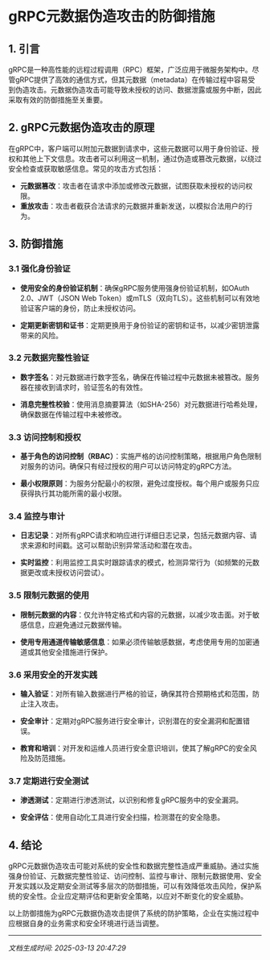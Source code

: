 # gRPC元数据伪造攻击的防御措施

## 1. 引言

gRPC是一种高性能的远程过程调用（RPC）框架，广泛应用于微服务架构中。尽管gRPC提供了高效的通信方式，但其元数据（metadata）在传输过程中容易受到伪造攻击。元数据伪造攻击可能导致未授权的访问、数据泄露或服务中断，因此采取有效的防御措施至关重要。

## 2. gRPC元数据伪造攻击的原理

在gRPC中，客户端可以附加元数据到请求中，这些元数据可以用于身份验证、授权和其他上下文信息。攻击者可以利用这一机制，通过伪造或篡改元数据，以绕过安全检查或获取敏感信息。常见的攻击方式包括：

- **元数据篡改**：攻击者在请求中添加或修改元数据，试图获取未授权的访问权限。
- **重放攻击**：攻击者截获合法请求的元数据并重新发送，以模拟合法用户的行为。

## 3. 防御措施

### 3.1 强化身份验证

- **使用安全的身份验证机制**：确保gRPC服务使用强身份验证机制，如OAuth 2.0、JWT（JSON Web Token）或mTLS（双向TLS）。这些机制可以有效地验证客户端的身份，防止未授权访问。
  
- **定期更新密钥和证书**：定期更换用于身份验证的密钥和证书，以减少密钥泄露带来的风险。

### 3.2 元数据完整性验证

- **数字签名**：对元数据进行数字签名，确保在传输过程中元数据未被篡改。服务器在接收到请求时，验证签名的有效性。

- **消息完整性校验**：使用消息摘要算法（如SHA-256）对元数据进行哈希处理，确保数据在传输过程中未被修改。

### 3.3 访问控制和授权

- **基于角色的访问控制（RBAC）**：实施严格的访问控制策略，根据用户角色限制对服务的访问。确保只有经过授权的用户可以访问特定的gRPC方法。

- **最小权限原则**：为服务分配最小的权限，避免过度授权。每个用户或服务只应获得执行其功能所需的最小权限。

### 3.4 监控与审计

- **日志记录**：对所有gRPC请求和响应进行详细日志记录，包括元数据内容、请求来源和时间戳。这可以帮助识别异常活动和潜在攻击。

- **实时监控**：利用监控工具实时跟踪请求的模式，检测异常行为（如频繁的元数据更改或未授权访问尝试）。

### 3.5 限制元数据的使用

- **限制元数据的内容**：仅允许特定格式和内容的元数据，以减少攻击面。对于敏感信息，应避免通过元数据传输。

- **使用专用通道传输敏感信息**：如果必须传输敏感数据，考虑使用专用的加密通道或其他安全措施进行保护。

### 3.6 采用安全的开发实践

- **输入验证**：对所有输入数据进行严格的验证，确保其符合预期格式和范围，防止注入攻击。

- **安全审计**：定期对gRPC服务进行安全审计，识别潜在的安全漏洞和配置错误。

- **教育和培训**：对开发和运维人员进行安全意识培训，使其了解gRPC的安全风险及防范措施。

### 3.7 定期进行安全测试

- **渗透测试**：定期进行渗透测试，以识别和修复gRPC服务中的安全漏洞。

- **安全评估**：使用自动化工具进行安全扫描，检测潜在的安全隐患。

## 4. 结论

gRPC元数据伪造攻击可能对系统的安全性和数据完整性造成严重威胁。通过实施强身份验证、元数据完整性验证、访问控制、监控与审计、限制元数据使用、安全开发实践以及定期安全测试等多层次的防御措施，可以有效降低攻击风险，保护系统的安全性。企业应定期评估和更新安全策略，以应对不断变化的安全威胁。

以上防御措施为gRPC元数据伪造攻击提供了系统的防护策略，企业在实施过程中应根据自身的业务需求和安全环境进行适当调整。

---

*文档生成时间: 2025-03-13 20:47:29*
